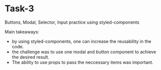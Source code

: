 # Task-3  

Buttons, Modal, Selector, Input practice using styled-components  

Main takeaways:  
  - by using styled-components, one can increase the reusability in the code.
  - the challenge was to use one modal and button component to achieve the desired result. 
  - The ability to use props to pass the neccessary items was important.
 
